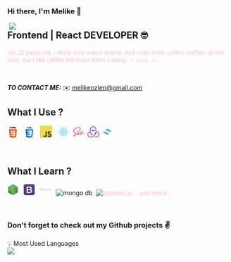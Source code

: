 ### Hi there, I'm Melike :wave:
<img width="500px" align="right" height="" src="https://media.giphy.com/media/giKklFontfveZrNXjz/giphy.gif">


## Frontend | React DEVELOPER  :nerd_face:
<p align="left" >
<font color="pink" font-weight="bold" size="2px"> I'm 25 years old. I really love watch drama. And I can drink coffee :coffee: all the time. But I like coffee the most when coding.  `<code>&lt; code /&gt;</code>`</font> 
</p>
<br>


***TO CONTACT ME:*** :envelope: melikeozlen@gmail.com</font>



## What I Use ?

<p>
<img height="25" width="25" alt="html" src="https://raw.githubusercontent.com/github/explore/80688e429a7d4ef2fca1e82350fe8e3517d3494d/topics/html/html.png">
  &nbsp;
  <img height="25" width="25" alt="css" src="https://raw.githubusercontent.com/github/explore/80688e429a7d4ef2fca1e82350fe8e3517d3494d/topics/css/css.png">
  &nbsp;
  <img height="28" width="28" alt="javascript" src="https://raw.githubusercontent.com/github/explore/80688e429a7d4ef2fca1e82350fe8e3517d3494d/topics/javascript/javascript.png">
  &nbsp;
  <img height="28" width="28" alt="react js" src="https://raw.githubusercontent.com/github/explore/80688e429a7d4ef2fca1e82350fe8e3517d3494d/topics/react/react.png">
  &nbsp;<img height="28" width="28" alt="Sass" src="https://raw.githubusercontent.com/github/explore/80688e429a7d4ef2fca1e82350fe8e3517d3494d/topics/sass/sass.png">&nbsp;<img height="28" width="28" alt="Redux" src="https://raw.githubusercontent.com/github/explore/80688e429a7d4ef2fca1e82350fe8e3517d3494d/topics/redux/redux.png">&nbsp;<img height="28" width="28" alt="Tailwind" src="https://raw.githubusercontent.com/github/explore/80688e429a7d4ef2fca1e82350fe8e3517d3494d/topics/tailwind/tailwind.png">
</p>
<br>

## What I Learn ?
<p>
<img height="25" width="25" style="display:inline-block;" alt="node js" src="https://raw.githubusercontent.com/github/explore/80688e429a7d4ef2fca1e82350fe8e3517d3494d/topics/nodejs/nodejs.png"> &nbsp;
<img height="25" width="25" alt="bootstrap" src="https://raw.githubusercontent.com/github/explore/80688e429a7d4ef2fca1e82350fe8e3517d3494d/topics/bootstrap/bootstrap.png"> &nbsp;
<img height="25" width="25" alt="express js" src="https://raw.githubusercontent.com/github/explore/80688e429a7d4ef2fca1e82350fe8e3517d3494d/topics/express/express.png"> &nbsp;
<img height="25" width="25" alt="mongo db" src="http://assets.stickpng.com/images/58481021cef1014c0b5e494b.png">
<font color="pink"> &nbsp;<img height="25" width="25" alt="express js" src="https://camo.githubusercontent.com/92ec9eb7eeab7db4f5919e3205918918c42e6772562afb4112a2909c1aaaa875/68747470733a2f2f6173736574732e76657263656c2e636f6d2f696d6167652f75706c6f61642f76313630373535343338352f7265706f7369746f726965732f6e6578742d6a732f6e6578742d6c6f676f2e706e67"> &nbsp;&nbsp; and more.. </font>
</p>
<br>

###  Don't forget to check out my Github projects :v:

:bulb: Most Used Languages <br>
<img src="https://github-readme-stats.vercel.app/api/top-langs/?username=melikeozlen&theme=dracula&layout=compact">





